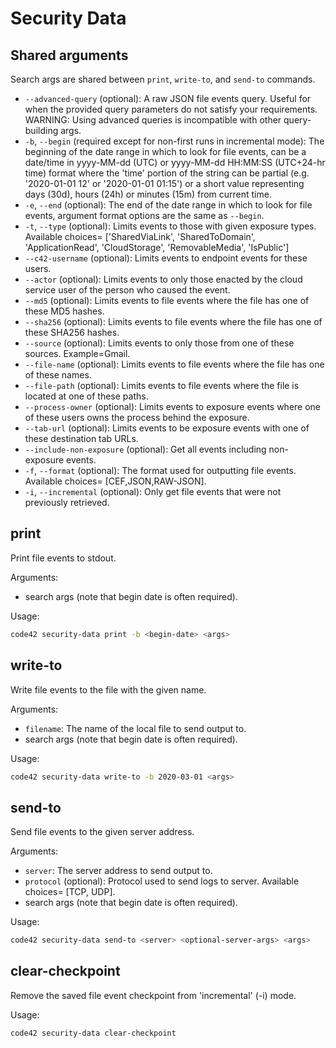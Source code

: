 # Security Data

## Shared arguments

Search args are shared between `print`, `write-to`, and `send-to` commands.

* `--advanced-query` (optional): A raw JSON file events query. Useful for when the provided query parameters do not 
    satisfy your requirements. WARNING: Using advanced queries is incompatible with other query-building args.
* `-b`, `--begin` (required except for non-first runs in incremental mode): The beginning of the date range in which to 
    look for file events, can be a date/time in yyyy-MM-dd (UTC) or yyyy-MM-dd HH:MM:SS (UTC+24-hr time) format where 
    the 'time' portion of the string can be partial (e.g. '2020-01-01 12' or '2020-01-01 01:15') or a short value 
    representing days (30d), hours (24h) or minutes (15m) from current time.
* `-e`, `--end` (optional): The end of the date range in which to look for file events, argument format options are the 
    same as `--begin`.
* `-t`, `--type` (optional): Limits events to those with given exposure types. Available choices=
    ['SharedViaLink', 'SharedToDomain', 'ApplicationRead', 'CloudStorage', 'RemovableMedia', 'IsPublic']
* `--c42-username` (optional): Limits events to endpoint events for these users.
* `--actor` (optional): Limits events to only those enacted by the cloud service user of the person who caused the event.
* `--md5` (optional): Limits events to file events where the file has one of these MD5 hashes.
* `--sha256` (optional): Limits events to file events where the file has one of these SHA256 hashes.
* `--source` (optional): Limits events to only those from one of these sources. Example=Gmail.
* `--file-name` (optional): Limits events to file events where the file has one of these names.
* `--file-path` (optional): Limits events to file events where the file is located at one of these paths.
* `--process-owner` (optional): Limits events to exposure events where one of these users owns the process behind the 
    exposure.
* `--tab-url` (optional): Limits events to be exposure events with one of these destination tab URLs.
* `--include-non-exposure` (optional): Get all events including non-exposure events.
* `-f`, `--format` (optional): The format used for outputting file events. Available choices= [CEF,JSON,RAW-JSON]. 
* `-i`, `--incremental` (optional): Only get file events that were not previously retrieved.


## print

Print file events to stdout.

Arguments:
* search args (note that begin date is often required).

Usage:
```bash
code42 security-data print -b <begin-date> <args>
```

## write-to

Write file events to the file with the given name. 

Arguments:
* `filename`: The name of the local file to send output to.
* search args (note that begin date is often required).

Usage:
```bash
code42 security-data write-to -b 2020-03-01 <args>
```

## send-to

Send file events to the given server address. 

Arguments:
* `server`: The server address to send output to.
* `protocol` (optional): Protocol used to send logs to server. Available choices= [TCP, UDP].
* search args (note that begin date is often required).

Usage:
```bash
code42 security-data send-to <server> <optional-server-args> <args>
```

## clear-checkpoint

Remove the saved file event checkpoint from 'incremental' (-i) mode.

Usage:
```bash
code42 security-data clear-checkpoint
```
